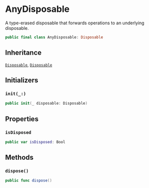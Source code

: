 # AnyDisposable

A type-erased disposable that forwards operations to an underlying disposable.

``` swift
public final class AnyDisposable: Disposable 
```

## Inheritance

[`Disposable`](/Disposable), [`Disposable`](/Disposable)

## Initializers

### `init(_:)`

``` swift
public init(_ disposable: Disposable) 
```

## Properties

### `isDisposed`

``` swift
public var isDisposed: Bool 
```

## Methods

### `dispose()`

``` swift
public func dispose() 
```
